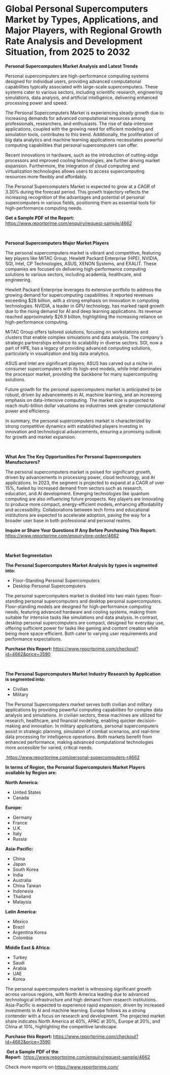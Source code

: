 <p><h1>Global Personal Supercomputers Market by Types, Applications, and Major Players, with Regional Growth Rate Analysis and Development Situation, from 2025 to 2032</h1></p><p><strong>Personal Supercomputers Market Analysis and Latest Trends</strong></p>
<p><p>Personal supercomputers are high-performance computing systems designed for individual users, providing advanced computational capabilities typically associated with large-scale supercomputers. These systems cater to various sectors, including scientific research, engineering simulations, data analysis, and artificial intelligence, delivering enhanced processing power and speed.</p><p>The Personal Supercomputers Market is experiencing steady growth due to increasing demands for advanced computational resources among professionals, researchers, and enthusiasts. The rise of data-intensive applications, coupled with the growing need for efficient modeling and simulation tools, contributes to this trend. Additionally, the proliferation of big data analytics and machine learning applications necessitates powerful computing capabilities that personal supercomputers can offer.</p><p>Recent innovations in hardware, such as the introduction of cutting-edge processors and improved cooling technologies, are further driving market expansion. Furthermore, the integration of cloud computing and virtualization technologies allows users to access supercomputing resources more flexibly and affordably.</p><p>The Personal Supercomputers Market is expected to grow at a CAGR of 3.30% during the forecast period. This growth trajectory reflects the increasing recognition of the advantages and potential of personal supercomputers in various fields, positioning them as essential tools for high-performance computing needs.</p></p>
<p><strong>Get a Sample PDF of the Report:&nbsp;</strong> <a href="https://www.reportprime.com/enquiry/request-sample/4662?utm_campaign=3268&utm_medium=2&utm_source=Github&utm_content=ia&utm_term=19032025&utm_id=personal-supercomputers">https://www.reportprime.com/enquiry/request-sample/4662</a></p>
<p>&nbsp;</p>
<p><strong>Personal Supercomputers Major Market Players</strong></p>
<p><p>The personal supercomputers market is vibrant and competitive, featuring key players like MiTAC Group, Hewlett Packard Enterprise (HPE), NVIDIA, SGI, Intel, CP Technologies, ASUS, XENON Systems, and EXALIT. These companies are focused on delivering high-performance computing solutions to various sectors, including academia, healthcare, and engineering.</p><p>Hewlett Packard Enterprise leverages its extensive portfolio to address the growing demand for supercomputing capabilities. It reported revenues exceeding $28 billion, with a strong emphasis on innovation in computing technologies. NVIDIA, a leader in GPU technology, has marked rapid growth due to the rising demand for AI and deep learning applications. Its revenue reached approximately $26.9 billion, highlighting the increasing reliance on high-performance computing.</p><p>MiTAC Group offers tailored solutions, focusing on workstations and clusters that enable complex simulations and data analysis. The company's strategic partnerships enhance its scalability in diverse sectors. SGI, now a part of HPE, has a legacy of providing advanced computing solutions, particularly in visualization and big data analytics.</p><p>ASUS and Intel are significant players; ASUS has carved out a niche in consumer supercomputers with its high-end models, while Intel dominates the processor market, providing the backbone for many supercomputing solutions.</p><p>Future growth for the personal supercomputers market is anticipated to be robust, driven by advancements in AI, machine learning, and an increasing emphasis on data-intensive computing. The market size is projected to reach multi-billion dollar valuations as industries seek greater computational power and efficiency.</p><p>In summary, the personal supercomputers market is characterized by strong competitive dynamics with established players investing in innovation and technological advancements, ensuring a promising outlook for growth and market expansion.</p></p>
<p>&nbsp;</p>
<p><strong>What Are The Key Opportunities For Personal Supercomputers Manufacturers?</strong></p>
<p><p>The personal supercomputers market is poised for significant growth, driven by advancements in processing power, cloud technology, and AI applications. In 2023, the segment is projected to expand at a CAGR of over 15%, fueled by increased demand from sectors such as research, education, and AI development. Emerging technologies like quantum computing are also influencing future prospects. Key players are innovating to produce more compact, energy-efficient models, enhancing affordability and accessibility. Collaborations between tech firms and educational institutions are expected to accelerate adoption, paving the way for a broader user base in both professional and personal realms.</p></p>
<p><strong>Inquire or Share Your Questions If Any Before Purchasing This Report:</strong> <a href="https://www.reportprime.com/enquiry/pre-order/4662?utm_campaign=3268&utm_medium=2&utm_source=Github&utm_content=ia&utm_term=19032025&utm_id=personal-supercomputers">https://www.reportprime.com/enquiry/pre-order/4662</a></p>
<p>&nbsp;</p>
<p><strong>Market Segmentation</strong></p>
<p><strong>The Personal Supercomputers Market Analysis by types is segmented into:</strong></p>
<p><ul><li>Floor-Standing Personal Supercomputers</li><li>Desktop Personal Supercomputers</li></ul></p>
<p><p>The personal supercomputers market is divided into two main types: floor-standing personal supercomputers and desktop personal supercomputers. Floor-standing models are designed for high-performance computing needs, featuring advanced hardware and cooling systems, making them suitable for intensive tasks like simulations and data analysis. In contrast, desktop personal supercomputers are compact, designed for everyday use, offering sufficient power for tasks like gaming and content creation while being more space-efficient. Both cater to varying user requirements and performance expectations.</p></p>
<p><strong>Purchase this Report:&nbsp;</strong><a href="https://www.reportprime.com/checkout?id=4662&price=3590&utm_campaign=3268&utm_medium=2&utm_source=Github&utm_content=ia&utm_term=19032025&utm_id=personal-supercomputers">https://www.reportprime.com/checkout?id=4662&price=3590</a></p>
<p>&nbsp;</p>
<p><strong>The Personal Supercomputers Market Industry Research by Application is segmented into:</strong></p>
<p><ul><li>Civilian</li><li>Military</li></ul></p>
<p><p>The Personal Supercomputers market serves both civilian and military applications by providing powerful computing capabilities for complex data analysis and simulations. In civilian sectors, these machines are utilized for research, healthcare, and financial modeling, enabling quicker decision-making and innovation. In military applications, personal supercomputers assist in strategic planning, simulation of combat scenarios, and real-time data processing for intelligence operations. Both markets benefit from enhanced performance, making advanced computational technologies more accessible for varied, critical needs.</p></p>
<p><a href="https://www.reportprime.com/personal-supercomputers-r4662?utm_campaign=3268&utm_medium=2&utm_source=Github&utm_content=ia&utm_term=19032025&utm_id=personal-supercomputers">&nbsp;https://www.reportprime.com/personal-supercomputers-r4662</a></p>
<p><strong>In terms of Region, the Personal Supercomputers Market Players available by Region are:</strong></p>
<p>
    <p> <strong> North America: </strong>
        <ul>
            <li>United States</li>
            <li>Canada</li>
        </ul>
        </p> 
    <p> <strong> Europe: </strong>
        <ul>
            <li>Germany</li>
            <li>France</li>
            <li>U.K.</li>
            <li>Italy</li>
            <li>Russia</li>
        </ul>
        </p> 
    <p> <strong> Asia-Pacific: </strong>
        <ul>
            <li>China</li>
            <li>Japan</li>
            <li>South Korea</li>
            <li>India</li>
            <li>Australia</li>
            <li>China Taiwan</li>
            <li>Indonesia</li>
            <li>Thailand</li>
            <li>Malaysia</li>
        </ul>
        </p> 
    <p> <strong> Latin America: </strong>
        <ul>
            <li>Mexico</li>
            <li>Brazil</li>
            <li>Argentina Korea</li>
            <li>Colombia</li>
        </ul>
        </p> 
    <p> <strong> Middle East & Africa: </strong>
        <ul>
            <li>Turkey</li>
            <li>Saudi</li>
            <li>Arabia</li>
            <li>UAE</li>
            <li>Korea</li>
        </ul>
    </p>
    </p>
<p><p>The personal supercomputers market is witnessing significant growth across various regions, with North America leading due to advanced technological infrastructure and high demand from research institutions. Asia-Pacific is expected to experience rapid expansion, driven by increased investments in AI and machine learning. Europe follows as a strong contender with a focus on research and development. The projected market share indicates North America at 40%, APAC at 30%, Europe at 20%, and China at 10%, highlighting the competitive landscape.</p></p>
<p><strong>Purchase this Report: </strong><a href="https://www.reportprime.com/checkout?id=4662&price=3590&utm_campaign=3268&utm_medium=2&utm_source=Github&utm_content=ia&utm_term=19032025&utm_id=personal-supercomputers">https://www.reportprime.com/checkout?id=4662&price=3590</a></p>
<p>&nbsp;<strong>Get a Sample PDF of the Report:&nbsp;&nbsp;</strong><a href="https://www.reportprime.com/enquiry/request-sample/4662?utm_campaign=3268&utm_medium=2&utm_source=Github&utm_content=ia&utm_term=19032025&utm_id=personal-supercomputers">https://www.reportprime.com/enquiry/request-sample/4662</a></p>
<p><strong></strong></p>
<p>Check more reports on <a href="https://www.reportprime.com/?utm_campaign=3268&utm_medium=2&utm_source=Github&utm_content=ia&utm_term=19032025&utm_id=personal-supercomputers">https://www.reportprime.com/</a></p>
